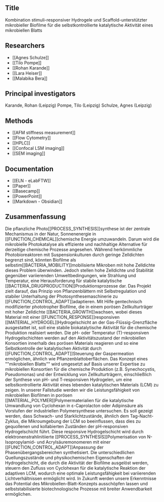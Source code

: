 ## Title
Kombination stimuli-responsiver Hydrogele und Scaffold-unterstützter mikrobieller Biofilme für die selbstkontrollierte katalytische Aktivität eines mikrobiellen Blatts

## Researchers
- [[Agnes Schulze]]
- [[Tilo Pompe]]
- [[Rohan Karande]]
- [[Lara Heiser]]
- [[Malabika Bera]]

## Principal investigators
Karande, Rohan (Leipzig)
Pompe, Tilo (Leipzig)
Schulze, Agnes (Leipzig)

## Methods
- [[AFM stiffness measurement]]
- [[Flow Cytometry]]
- [[HPLC]]
- [[Confocal LSM imaging]]
- [[SEM imaging]]

## Documentation
- [[ELN - eLabFTW]]
- [[Paper]]
- [[Basecamp]]
- [[PowerPoint]]
- [[Markdown - Obsidian]]

## Zusammenfassung
Die pflanzliche Photo[[PROCESS_SYNTHESIS]]synthese ist der zentrale Mechanismus in der Natur, Sonnenenergie in [[FUNCTION_CHEMICAL]]chemische Energie umzuwandeln. Darum wird die mikrobielle Photokatalyse als effiziente und nachhaltige Alternative für derzeitige chemische Prozesse angesehen. Während herkömmliche Photobioreaktoren mit Suspensionkulturen durch geringe Zelldichten begrenzt sind, könnten Biofilme als selbstim[[BACTERIA_MOBILITY]]mobilisierte Mikroben mit hohe Zelldichte dieses Problem überwinden. Jedoch stellen hohe Zelldichte und Stabilität gegenüber variierenden Umweltbedingungen, wie Strahlung und Temperatur, eine Herausforderung für stabile katalytische [[BACTERIA_DRUGPRODUCTION]]Produktionsprozesse dar.
Das Projekt zielt darauf, das Prinzip von Pflanzenblättern mit Selbstregulation und stabiler Unterhaltung der Photosynthesemaschinerie zu [[FUNCTION_CONTROL_ADAPT]]adaptieren. Mit Hilfe gentechnisch modifizierter phototropher Biofilme, die in einem porösen Zellkulturträger mit hoher Zelldichte [[BACTERIA_GROWTH]]wachsen, wobei dieses Material mit einer [[FUNCTION_RESPONSE]]responsiven [[MATERIAL_HYDROGEL]]Hydrogelschicht an der Gas-Flüssig-Grenzfläche ausgestattet ist, soll eine stabile biokatalytische Aktivität für die chemische Produktion realisiert werden. Die pH- oder Temperatur (T)-responsiven Hydrogelschichten werden auf den Aktivitätszustand der mikrobiellen Konsortien innerhalb des porösen Materials reagieren und so eine Selbstkontrolle der katalytischen Aktivität durch [[FUNCTION_CONTROL_ADAPT]]Steuerung der Gaspermeation ermöglichen, ähnlich wie Pflanzenblattoberflächen. Das Konzept eines ""mikrobiellen Blatts"" wird umgesetzt auf Basis unserer Expertise zu mikrobiellen Konsortien für die chemische Produktion (z.B. Synechocystis, Pseudomonas) und der Entwicklung von Zellkulturträgern, einschließlich der Synthese von pH- und T-responsiven Hydrogelen, um eine selbstkontrollierte Aktivität eines lebenden katalytischen Materials (LCM) zu zeigen.
In unserer Fallstudie werden wir die Leistungsfähigkeit von mikrobiellen Biofilmen in porösen [[MATERIAL_POLYMER]]Polymermaterialien für die katalytische Umwandlung von Cyclohexan in ɛ-Caprolacton oder Adipinsäure als Vorstufen der industriellen Polymersynthese untersuchen. Es soll gezeigt werden, dass Schwach- und Starklichtzustände, ähnlich dem Tag-Nacht-Zyklus, die  Mikroumgebung der LCM so beeinflussen, dass dies zu gequollenen und kollabierten Zuständen der pH-responsiven Hydrogelschicht führt. Diese responsive Hydrogelschicht wird durch elektronenstrahlinitiierte [[PROCESS_SYNTHESIS]]Polymerisation von N-Isopropylamid- und Acrylsäuremonomeren mit einer [[FUNCTION_CONTROL_ADAPT]]Anpassung der Phasenübergangsbereichen synthetisiert. Die unterschiedlichen Quellungszustände und physikochemischen Eigenschaften der Hydrogelschicht, die durch die Aktivität der Biofilme ausgelöst werden, steuern den Zufluss von Cyclohexan für die katalytische Reaktion der adaptiven LCM, wodurch eine optimale Leistungsfähigkeit bei variierenden Lichtverhältnissen ermöglicht wird.
In Zukunft werden unsere Erkenntnisse das Potential des Mikrobiellen-Blatt-Konzepts ausschöpfen lassen und selbststabilisierte biotechnologische Prozesse mit breiter Anwendbarkeit ermöglichen.